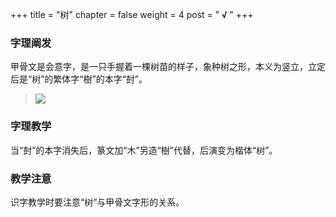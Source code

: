 +++
title = "树"
chapter = false
weight = 4
post = "<b> √ </b>"
+++
### 字理阐发
甲骨文是会意字，是一只手握着一棵树苗的样子，象种树之形，本义为竖立，立定后是“树”的繁体字“樹”的本字“尌”。
> ![](images/树1.png)

### 字理教学
当“尌”的本字消失后，篆文加“木”另造“樹”代替，后演变为楷体“树”。
### 教学注意
识字教学时要注意“树”与甲骨文字形的关系。